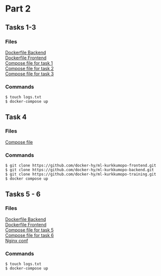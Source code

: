 # Part 2

## Tasks 1-3

### Files
[Dockerfile Backend](task_1/Dockerfile_back)  
[Dockerfile Frontend](task_1/Dockerfile_front)  
[Compose file for task 1](task_1/docker-compose.yml)  
[Compose file for task 2](task_2/docker-compose.yml)  
[Compose file for task 3](task_3/docker-compose.yml)

### Commands
```
$ touch logs.txt
$ docker-compose up
```

## Task 4

### Files
[Compose file](task_4/docker-compose.yml)

### Commands
```
$ git clone https://github.com/docker-hy/ml-kurkkumopo-frontend.git
$ git clone https://github.com/docker-hy/ml-kurkkumopo-backend.git
$ git clone https://github.com/docker-hy/ml-kurkkumopo-training.git
$ docker compose up
```

## Tasks 5 - 6

### Files
[Dockerfile Backend](task_5/Dockerfile_back)  
[Dockerfile Frontend](task_5/Dockerfile_front)  
[Compose file for task 5](task_5/docker-compose.yml)  
[Compose file for task 6](task_6/docker-compose.yml)  
[Nginx conf](task_5/nginx.conf)

### Commands
```
$ touch logs.txt
$ docker-compose up
```

